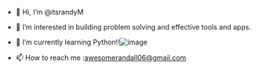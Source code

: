 - 👋 Hi, I’m @itsrandyM
- 👀 I’m interested in building problem solving and effective tools and apps.
- 🌱 I’m currently learning Python!!![image](https://github.com/user-attachments/assets/ca28dca7-f0b3-4237-a934-5f2cd8ae4bfb)

- 📫 How to reach me :awesomerandall06@gmail.com

<!---
itsrandyM/itsrandyM is a ✨ special ✨ repository because its `README.md` (this file) appears on your GitHub profile.
You can click the Preview link to take a look at your changes.
--->
